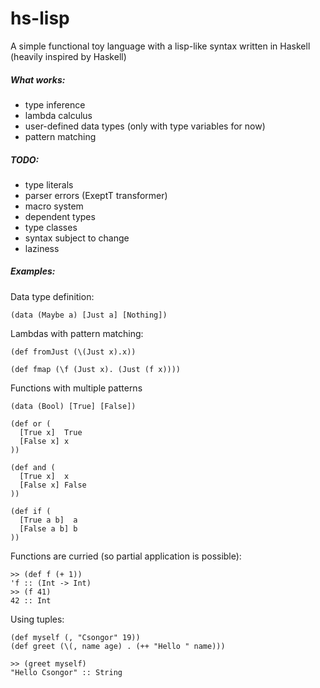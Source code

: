 # hs-lisp
A simple functional toy language with a lisp-like syntax written in Haskell
(heavily inspired by Haskell)

##### What works:
- type inference
- lambda calculus
- user-defined data types (only with type variables for now)
- pattern matching

##### TODO:
- type literals
- parser errors (ExeptT transformer)
- macro system
- dependent types
- type classes
- syntax subject to change
- laziness

##### Examples:
Data type definition:
```
(data (Maybe a) [Just a] [Nothing])
```

Lambdas with pattern matching:
```
(def fromJust (\(Just x).x))

(def fmap (\f (Just x). (Just (f x))))
```

Functions with multiple patterns
```
(data (Bool) [True] [False])

(def or (
  [True x]  True
  [False x] x
))

(def and (
  [True x]  x
  [False x] False
))

(def if (
  [True a b]  a
  [False a b] b
))
```

Functions are curried (so partial application is possible):
```
>> (def f (+ 1))
'f :: (Int -> Int)
>> (f 41)
42 :: Int
```

Using tuples:
```
(def myself (, "Csongor" 19))
(def greet (\(, name age) . (++ "Hello " name)))
```

```
>> (greet myself)
"Hello Csongor" :: String
```
